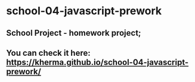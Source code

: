 # school-04-javascript-prework

## School Project - homework project;
## You can check it here: https://kherma.github.io/school-04-javascript-prework/
